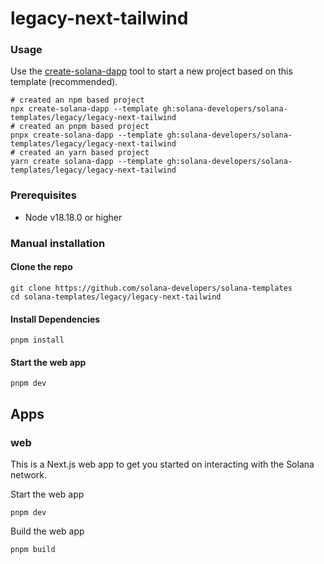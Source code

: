 # legacy-next-tailwind

### Usage

Use the [create-solana-dapp](https://github.com/solana-developers/create-solana-dapp) tool to start a new project based
on this template (recommended).

```shell
# created an npm based project
npx create-solana-dapp --template gh:solana-developers/solana-templates/legacy/legacy-next-tailwind
# created an pnpm based project
pnpx create-solana-dapp --template gh:solana-developers/solana-templates/legacy/legacy-next-tailwind
# created an yarn based project
yarn create solana-dapp --template gh:solana-developers/solana-templates/legacy/legacy-next-tailwind
```

### Prerequisites

- Node v18.18.0 or higher

### Manual installation

#### Clone the repo

```shell
git clone https://github.com/solana-developers/solana-templates
cd solana-templates/legacy/legacy-next-tailwind
```

#### Install Dependencies

```shell
pnpm install
```

#### Start the web app

```
pnpm dev
```

## Apps

### web

This is a Next.js web app to get you started on interacting with the Solana network.

Start the web app

```shell
pnpm dev
```

Build the web app

```shell
pnpm build
```
